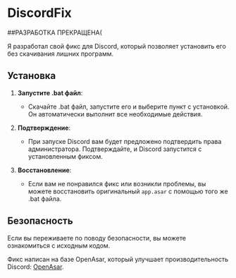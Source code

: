 # DiscordFix

##РАЗРАБОТКА ПРЕКРАЩЕНА(

Я разработал свой фикс для Discord, который позволяет установить его без скачивания лишних программ.

## Установка

1. **Запустите .bat файл**:
   - Скачайте .bat файл, запустите его и выберите пункт с установкой. Он автоматически выполнит все необходимые действия.

2. **Подтверждение**:
   - При запуске Discord вам будет предложено подтвердить права администратора. Подтверждайте, и Discord запустится с установленным фиксом.

3. **Восстановление**:
   - Если вам не понравился фикс или возникли проблемы, вы можете восстановить оригинальный `app.asar` с помощью того же .bat файла.

## Безопасность

Если вы переживаете по поводу безопасности, вы можете ознакомиться с исходным кодом.

Фикс написан на базе OpenAsar, который улучшает производительность Discord: [OpenAsar](https://openasar.dev/).
